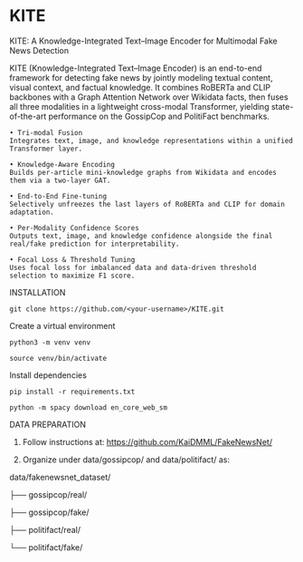 # KITE
KITE: A Knowledge-Integrated Text–Image Encoder for Multimodal Fake News Detection

KITE (Knowledge-Integrated Text–Image Encoder) is an end-to-end framework for detecting fake news by jointly modeling textual content, visual context, and factual knowledge. It combines RoBERTa and CLIP backbones with a Graph Attention Network over Wikidata facts, then fuses all three modalities in a lightweight cross-modal Transformer, yielding state-of-the-art performance on the GossipCop and PolitiFact benchmarks.

	• Tri-modal Fusion
	Integrates text, image, and knowledge representations within a unified Transformer layer.

	• Knowledge-Aware Encoding
	Builds per-article mini-knowledge graphs from Wikidata and encodes them via a two-layer GAT.

	• End-to-End Fine-tuning
	Selectively unfreezes the last layers of RoBERTa and CLIP for domain adaptation.
 
	• Per-Modality Confidence Scores
	Outputs text, image, and knowledge confidence alongside the final real/fake prediction for interpretability.

	• Focal Loss & Threshold Tuning
	Uses focal loss for imbalanced data and data-driven threshold selection to maximize F1 score.

INSTALLATION

```git clone https://github.com/<your-username>/KITE.git```

Create a virtual environment

```python3 -m venv venv```

```source venv/bin/activate```

Install dependencies

```pip install -r requirements.txt```

```python -m spacy download en_core_web_sm```


DATA PREPARATION

1. Follow instructions at: https://github.com/KaiDMML/FakeNewsNet/

2. Organize under data/gossipcop/ and data/politifact/ as:
   
data/fakenewsnet_dataset/

├── gossipcop/real/

├── gossipcop/fake/

├── politifact/real/

└── politifact/fake/

